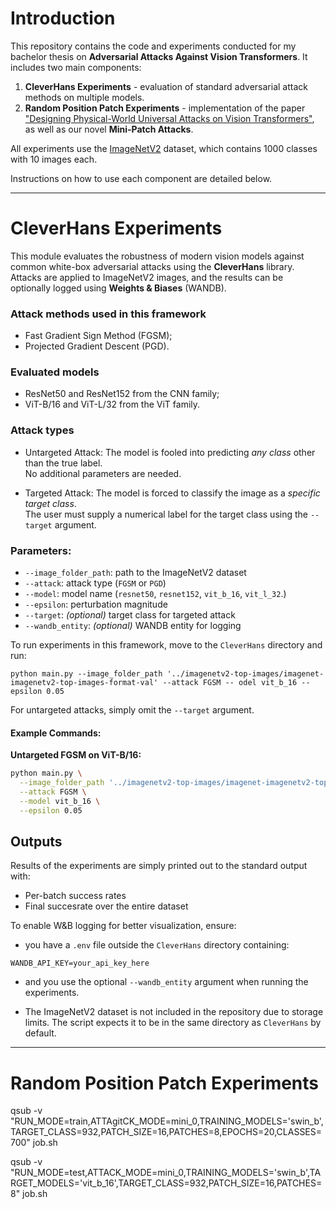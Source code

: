 # Introduction

This repository contains the code and experiments conducted for my bachelor thesis on **Adversarial Attacks Against Vision Transformers**. It includes two main components:

1. **CleverHans Experiments** - evaluation of standard adversarial attack methods on multiple models. 
2. **Random Position Patch Experiments** - implementation of the paper ["Designing Physical-World Universal Attacks on Vision Transformers"](https://openreview.net/forum?id=DqBPk7887N), as well as our novel **Mini-Patch Attacks**.

All experiments use the [ImageNetV2](https://github.com/modestyachts/ImageNetV2) dataset, which contains 1000 classes with 10 images each. 


Instructions on how to use each component are detailed below.

---


# CleverHans Experiments

This module evaluates the robustness of modern vision models against common white-box adversarial attacks using the **CleverHans** library. Attacks are applied to ImageNetV2 images, and the results can be optionally logged using **Weights & Biases** (WANDB). 

### Attack methods used in this framework
- Fast Gradient Sign Method (FGSM);
- Projected Gradient Descent (PGD).

### Evaluated models
- ResNet50 and ResNet152 from the CNN family;
- ViT-B/16 and ViT-L/32 from the ViT family.

### Attack types
- Untargeted Attack:
  The model is fooled into predicting *any class* other than the true label.  
  No additional parameters are needed.
  
- Targeted Attack:
  The model is forced to classify the image as a *specific target class*.  
  The user must supply a numerical label for the target class using the `--target` argument.

### Parameters:

- `--image_folder_path`: path to the ImageNetV2 dataset
- `--attack`: attack type (`FGSM` or `PGD`)
- `--model`: model name (`resnet50`, `resnet152`, `vit_b_16`, `vit_l_32`.)
- `--epsilon`: perturbation magnitude
- `--target`: *(optional)* target class for targeted attack
- `--wandb_entity`: *(optional)* WANDB entity for logging


To run experiments in this framework, move to the `CleverHans` directory and run:

`python main.py --image_folder_path '../imagenetv2-top-images/imagenet-imagenetv2-top-images-format-val' --attack FGSM -- odel vit_b_16 --epsilon 0.05`

For untargeted attacks, simply omit the `--target` argument. 

#### Example Commands:

**Untargeted FGSM on ViT-B/16:**
```bash
python main.py \
  --image_folder_path '../imagenetv2-top-images/imagenet-imagenetv2-top-images-format-val' \
  --attack FGSM \
  --model vit_b_16 \
  --epsilon 0.05
```

## Outputs

Results of the experiments are simply printed out to the standard output with:
- Per-batch success rates
- Final succesrate over the entire dataset

To enable W&B logging for better visualization, ensure:
- you have a `.env` file outside the `CleverHans` directory containing:
```
WANDB_API_KEY=your_api_key_here
```
- and you use the optional `--wandb_entity` argument when running the experiments.


* The ImageNetV2 dataset is not included in the repository due to storage limits. The script expects it to be in the same directory as `CleverHans` by default.


---

# Random Position Patch Experiments



qsub -v "RUN_MODE=train,ATTAgitCK_MODE=mini_0,TRAINING_MODELS='swin_b',TARGET_CLASS=932,PATCH_SIZE=16,PATCHES=8,EPOCHS=20,CLASSES=700" job.sh

qsub -v "RUN_MODE=test,ATTACK_MODE=mini_0,TRAINING_MODELS='swin_b',TARGET_MODELS='vit_b_16',TARGET_CLASS=932,PATCH_SIZE=16,PATCHES=8" job.sh



